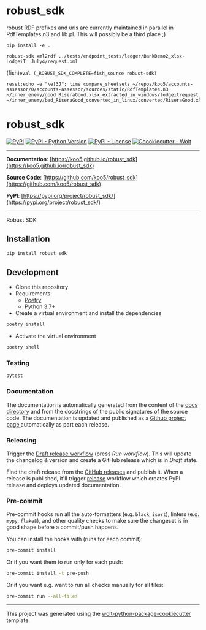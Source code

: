 # robust_sdk
robust RDF prefixes and urls are currently maintained in parallel in RdfTemplates.n3 and lib.pl.
This will possibly be a third place ;)


`pip install -e .`

`robust-sdk xml2rdf ../tests/endpoint_tests/ledger/BankDemo2_xlsx-LodgeiT__July4/request.xml`

(fish)``` eval (_ROBUST_SDK_COMPLETE=fish_source robust-sdk) ```

```
reset;echo -e "\e[3J"; time compare_sheetsets ~/repos/koo5/accounts-assessor/0/accounts-assessor/sources/static/RdfTemplates.n3 ~/inner_enemy/good_RiseraGood.xlsx_extracted_in_windows/lodgeitrequest.n3 ~/inner_enemy/bad_RiseraGood_converted_in_linux/converted/RiseraGood.xlsx.n3
```



# robust_sdk

[![PyPI](https://img.shields.io/pypi/v/robust_sdk?style=flat-square)](https://pypi.python.org/pypi/robust_sdk/)
[![PyPI - Python Version](https://img.shields.io/pypi/pyversions/robust_sdk?style=flat-square)](https://pypi.python.org/pypi/robust_sdk/)
[![PyPI - License](https://img.shields.io/pypi/l/robust_sdk?style=flat-square)](https://pypi.python.org/pypi/robust_sdk/)
[![Coookiecutter - Wolt](https://img.shields.io/badge/cookiecutter-Wolt-00c2e8?style=flat-square&logo=cookiecutter&logoColor=D4AA00&link=https://github.com/woltapp/wolt-python-package-cookiecutter)](https://github.com/woltapp/wolt-python-package-cookiecutter)


---

**Documentation**: [https://koo5.github.io/robust_sdk](https://koo5.github.io/robust_sdk)

**Source Code**: [https://github.com/koo5/robust_sdk](https://github.com/koo5/robust_sdk)

**PyPI**: [https://pypi.org/project/robust_sdk/](https://pypi.org/project/robust_sdk/)

---

Robust SDK

## Installation

```sh
pip install robust_sdk
```

## Development

* Clone this repository
* Requirements:
  * [Poetry](https://python-poetry.org/)
  * Python 3.7+
* Create a virtual environment and install the dependencies

```sh
poetry install
```

* Activate the virtual environment

```sh
poetry shell
```

### Testing

```sh
pytest
```

### Documentation

The documentation is automatically generated from the content of the [docs directory](./docs) and from the docstrings
 of the public signatures of the source code. The documentation is updated and published as a [Github project page
 ](https://pages.github.com/) automatically as part each release.

### Releasing

Trigger the [Draft release workflow](https://github.com/koo5/robust_sdk/actions/workflows/draft_release.yml)
(press _Run workflow_). This will update the changelog & version and create a GitHub release which is in _Draft_ state.

Find the draft release from the
[GitHub releases](https://github.com/koo5/robust_sdk/releases) and publish it. When
 a release is published, it'll trigger [release](https://github.com/koo5/robust_sdk/blob/master/.github/workflows/release.yml) workflow which creates PyPI
 release and deploys updated documentation.

### Pre-commit

Pre-commit hooks run all the auto-formatters (e.g. `black`, `isort`), linters (e.g. `mypy`, `flake8`), and other quality
 checks to make sure the changeset is in good shape before a commit/push happens.

You can install the hooks with (runs for each commit):

```sh
pre-commit install
```

Or if you want them to run only for each push:

```sh
pre-commit install -t pre-push
```

Or if you want e.g. want to run all checks manually for all files:

```sh
pre-commit run --all-files
```

---

This project was generated using the [wolt-python-package-cookiecutter](https://github.com/woltapp/wolt-python-package-cookiecutter) template.
